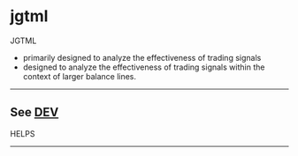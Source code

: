 # jgtml
JGTML

* primarily designed to analyze the effectiveness of trading signals
* designed to analyze the effectiveness of trading signals within the context of larger balance lines.


----


## See [DEV](DEV.md)


HELPS
_____

